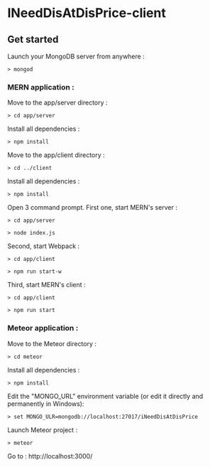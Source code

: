 # INeedDisAtDisPrice-client

## Get started

Launch your MongoDB server from anywhere :

`> mongod`

### MERN application :

Move to the app/server directory :

`> cd app/server`

Install all dependencies :

`> npm install`

Move to the app/client directory :

`> cd ../client`

Install all dependencies :

`> npm install`

Open 3 command prompt.
First one, start MERN's server :

`> cd app/server`

`> node index.js`

Second, start Webpack :

`> cd app/client`

`> npm run start-w`

Third, start MERN's client :

`> cd app/client`

`> npm run start`

### Meteor application :

Move to the Meteor directory :

`> cd meteor`

Install all dependencies :

`> npm install`

Edit the "MONGO_URL" environment variable (or edit it directly and permanently in Windows):

`> set MONGO_ULR=mongodb://localhost:27017/iNeedDisAtDisPrice`

Launch Meteor project :

`> meteor`

Go to : http://localhost:3000/
